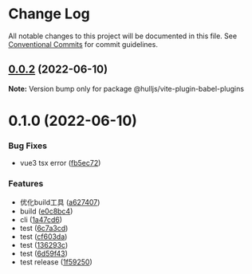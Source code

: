 # Change Log

All notable changes to this project will be documented in this file.
See [Conventional Commits](https://conventionalcommits.org) for commit guidelines.

<a name="0.0.2"></a>
## [0.0.2](https://github.com/projects/luoguoxiong/repos/hulljs/compare/diff?targetBranch=refs%2Ftags%2Fv0.0.1&sourceBranch=refs%2Ftags%2Fv0.0.2) (2022-06-10)

**Note:** Version bump only for package @hulljs/vite-plugin-babel-plugins





<a name="0.1.0"></a>
# 0.1.0 (2022-06-10)


### Bug Fixes

* vue3 tsx error ([fb5ec72](https://github.com/projects/luoguoxiong/repos/hulljs/commits/fb5ec72))


### Features

* 优化build工具 ([a627407](https://github.com/projects/luoguoxiong/repos/hulljs/commits/a627407))
* build ([e0c8bc4](https://github.com/projects/luoguoxiong/repos/hulljs/commits/e0c8bc4))
* cli ([1a47cd6](https://github.com/projects/luoguoxiong/repos/hulljs/commits/1a47cd6))
* test ([6c7a3cd](https://github.com/projects/luoguoxiong/repos/hulljs/commits/6c7a3cd))
* test ([cf603da](https://github.com/projects/luoguoxiong/repos/hulljs/commits/cf603da))
* test ([136293c](https://github.com/projects/luoguoxiong/repos/hulljs/commits/136293c))
* test ([6d59f43](https://github.com/projects/luoguoxiong/repos/hulljs/commits/6d59f43))
* test release ([1f59250](https://github.com/projects/luoguoxiong/repos/hulljs/commits/1f59250))
